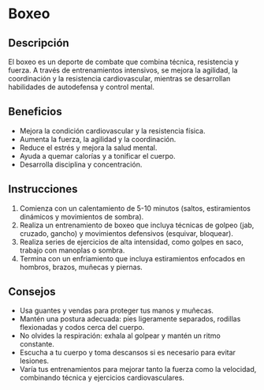 # Boxeo

## Descripción
El boxeo es un deporte de combate que combina técnica, resistencia y fuerza. A través de entrenamientos intensivos, se mejora la agilidad, la coordinación y la resistencia cardiovascular, mientras se desarrollan habilidades de autodefensa y control mental.

## Beneficios
- Mejora la condición cardiovascular y la resistencia física.
- Aumenta la fuerza, la agilidad y la coordinación.
- Reduce el estrés y mejora la salud mental.
- Ayuda a quemar calorías y a tonificar el cuerpo.
- Desarrolla disciplina y concentración.

## Instrucciones
1. Comienza con un calentamiento de 5-10 minutos (saltos, estiramientos dinámicos y movimientos de sombra).
2. Realiza un entrenamiento de boxeo que incluya técnicas de golpeo (jab, cruzado, gancho) y movimientos defensivos (esquivar, bloquear).
3. Realiza series de ejercicios de alta intensidad, como golpes en saco, trabajo con manoplas o sombra.
4. Termina con un enfriamiento que incluya estiramientos enfocados en hombros, brazos, muñecas y piernas.

## Consejos
- Usa guantes y vendas para proteger tus manos y muñecas.
- Mantén una postura adecuada: pies ligeramente separados, rodillas flexionadas y codos cerca del cuerpo.
- No olvides la respiración: exhala al golpear y mantén un ritmo constante.
- Escucha a tu cuerpo y toma descansos si es necesario para evitar lesiones.
- Varía tus entrenamientos para mejorar tanto la fuerza como la velocidad, combinando técnica y ejercicios cardiovasculares.